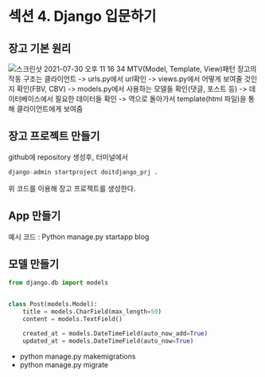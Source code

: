 # 섹션 4. Django 입문하기
## 장고 기본 원리
![스크린샷 2021-07-30 오후 11 16 34](https://user-images.githubusercontent.com/86886489/127666725-bf2067c4-fd96-4f6c-b2d8-98a4f166bce5.png)
MTV(Model, Template, View)패턴
장고의 작동 구조는 클라이언트 -> urls.py에서 url확인 -> views.py에서 어떻게 보여줄 것인지 확인(FBV, CBV) -> models.py에서 사용하는 모델들 확인(댓글, 포스트 등)
-> 데이터베이스에서 필요한 데이터들 확인 -> 역으로 돌아가서 template(html 파일)을 통해 클라이언트에게 보여줌

## 장고 프로젝트 만들기
github에 repository 생성후, 터미널에서
```python
django-admin startproject doitdjango_prj .
```
위 코드를 이용해 장고 프로젝트를 생성한다.

## App 만들기
예시 코드 :
Python manage.py startapp blog

## 모델 만들기
```python
from django.db import models


class Post(models.Model):
    title = models.CharField(max_length=50)
    content = models.TextField()

    created_at = models.DateTimeField(auto_now_add=True)
    updated_at = models.DateTimeField(auto_now=True)
```
* python manage.py makemigrations 
* python manage.py migrate

